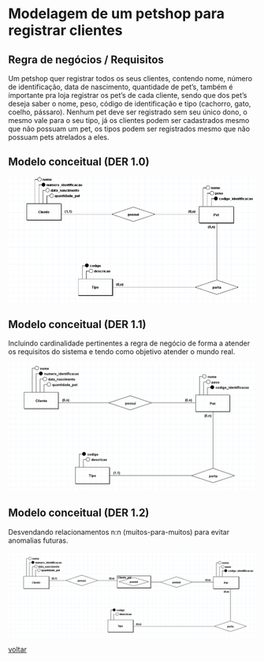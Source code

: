 # Modelagem de um petshop para registrar clientes

## Regra de negócios / Requisitos

Um petshop quer registrar todos os seus clientes, contendo nome,
número de identificação, data de nascimento, quantidade de pet’s,
também é importante pra loja registrar os pet’s de cada cliente, sendo
que dos pet’s deseja saber o nome, peso, código de identificação e tipo
(cachorro, gato, coelho, pássaro). Nenhum pet deve ser registrado sem
seu único dono, o mesmo vale para o seu tipo, já os clientes podem ser
cadastrados mesmo que não possuam um pet, os tipos podem ser
registrados mesmo que não possuam pets atrelados a eles.

## Modelo conceitual (DER 1.0)
![Diagrama ER](image-1.png)

## Modelo conceitual (DER 1.1)

Incluindo cardinalidade pertinentes a regra de negócio de forma a atender os requisitos do sistema e tendo como objetivo atender o mundo real.

![Incluindo cardinalidades](./petshop.png)

## Modelo conceitual (DER 1.2)

Desvendando relacionamentos n:n (muitos-para-muitos) para evitar anomalias futuras.

![Muitos para muitos](pet_mm.png)

[voltar](../../Readme.md)